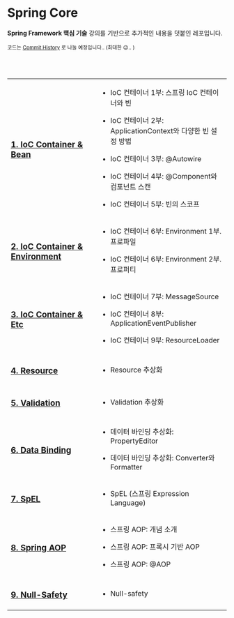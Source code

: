 # Spring Core

**Spring Framework 핵심 기술** 강의를 기반으로 추가적인 내용을 덧붙인 레포입니다.

<small> 코드는 [Commit History](https://github.com/gngsn/Gngsn-Spring-Lab/tree/master/spring-framework-core/spring-core) 로 나눌 예정입니다.. (최대한 😉.. ) </small>

<br/><br/>

<table width="100%">
<tr width="100%">
<td width="40%">

### [1. IoC Container & Bean](https://github.com/gngsn/Gngsn-Spring-Lab/blob/master/spring-framework-core/note/IoCContainer%26Bean.html)

</td>
<td width="100%">

- IoC 컨테이너 1부: 스프링 IoC 컨테이너와 빈

- IoC 컨테이너 2부: ApplicationContext와 다양한 빈 설정 방법

- IoC 컨테이너 3부: @Autowire

- IoC 컨테이너 4부: @Component와 컴포넌트 스캔

- IoC 컨테이너 5부: 빈의 스코프

</td>
</tr><tr width="100%">
<td width="40%">

### [2. IoC Container & Environment](https://github.com/gngsn/Gngsn-Spring-Lab/blob/master/spring-framework-core/note/IoCContainer%26Environment.html)

</td>
<td width="100%">

- IoC 컨테이너 6부: Environment 1부. 프로파일

- IoC 컨테이너 6부: Environment 2부. 프로퍼티

</td>
</tr><tr width="100%">
<td width="40%">

### [3. IoC Container & Etc](https://github.com/gngsn/Gngsn-Spring-Lab/blob/master/spring-framework-core/note/IoCContainer%26ETC.html)

</td>
<td width="100%">

- IoC 컨테이너 7부: MessageSource

- IoC 컨테이너 8부: ApplicationEventPublisher

- IoC 컨테이너 9부: ResourceLoader

</td>
</tr><tr width="100%">
<td width="40%">

### [4. Resource](https://github.com/gngsn/Gngsn-Spring-Lab/blob/master/spring-framework-core/note/ResourceAbstraction.md)

</td>
<td width="100%">

- Resource 추상화

</td>
</tr><tr width="100%">
<td width="40%">

### [5. Validation](https://github.com/gngsn/Gngsn-Spring-Lab/blob/master/spring-framework-core/note/ValidationAbstraction.md)

</td>
<td width="100%">

- Validation 추상화

</td>
</tr><tr width="100%">
<td width="40%">

### [6. Data Binding](https://github.com/gngsn/Gngsn-Spring-Lab/blob/master/spring-framework-core/note/DataBinding.md)

</td>
<td width="100%">

- 데이터 바인딩 추상화: PropertyEditor

- 데이터 바인딩 추상화: Converter와 Formatter

</td>
</tr><tr width="100%">
<td width="40%">

### [7. SpEL](https://github.com/gngsn/Gngsn-Spring-Lab/blob/master/spring-framework-core/note/SpEL.md)

</td>
<td width="100%">

- SpEL (스프링 Expression Language)

</td>
</tr><tr width="100%">
<td width="40%">

### [8. Spring AOP](https://github.com/gngsn/Gngsn-Spring-Lab/blob/master/spring-framework-core/note/SpringAOP.md)

</td>
<td width="100%">

- 스프링 AOP: 개념 소개

- 스프링 AOP: 프록시 기반 AOP

- 스프링 AOP: @AOP

</td>
</tr><tr width="100%">
<td width="40%">

### [9. Null-Safety](https://github.com/gngsn/Gngsn-Spring-Lab/blob/master/spring-framework-core/note/NullSafety.md)

</td>
<td width="100%">

- Null-safety

</td>
</tr>
</table>
